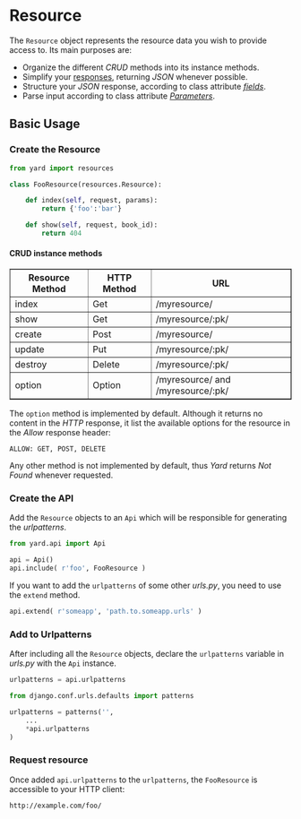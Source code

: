 # Resource

The `Resource` object represents the resource data you wish to provide access to. Its main purposes are:

- Organize the different *CRUD* methods into its instance methods. 
- Simplify your [responses](support.md), returning *JSON* whenever possible.
- Structure your *JSON* response, according to class attribute [*fields*](fields.md).
- Parse input according to class attribute [*Parameters*](working_with_forms/parameters.md).


## Basic Usage

### Create the Resource

```python
from yard import resources

class FooResource(resources.Resource):

    def index(self, request, params):
        return {'foo':'bar'}

    def show(self, request, book_id):
        return 404
```


#### CRUD instance methods

<table border="1">
    <tr>
        <th>Resource Method</th>
        <th>HTTP Method</th>
        <th>URL</th>
    </tr>
    <tr>
        <td>index</td>
        <td>Get</td>
        <td>/myresource/</td>
    </tr>
    <tr>
        <td>show</td>
        <td>Get</td>
        <td>/myresource/:pk/</td>
    </tr>
    <tr>
        <td>create</td>
        <td>Post</td>
        <td>/myresource/</td>
    </tr>
    <tr>
        <td>update</td>
        <td>Put</td>
        <td>/myresource/:pk/</td>
    </tr>
    <tr>
        <td>destroy</td>
        <td>Delete</td>
        <td>/myresource/:pk/</td>
    </tr>
    <tr>
        <td>option</td>
        <td>Option</td>
        <td>/myresource/ and /myresource/:pk/</td>
    </tr>
</table>

The `option` method is implemented by default. Although it returns no content in the *HTTP* response, it list the available options for the resource in the *Allow* response header:

    ALLOW: GET, POST, DELETE

Any other method is not implemented by default, thus *Yard* returns *Not Found* whenever requested.


### Create the API

Add the `Resource` objects to an `Api` which will be responsible for generating the *urlpatterns*.

```python
from yard.api import Api

api = Api()
api.include( r'foo', FooResource )
```

If you want to add the `urlpatterns` of some other *urls.py*, you need to use the `extend` method. 

```python
api.extend( r'someapp', 'path.to.someapp.urls' )
```


### Add to Urlpatterns

After including all the `Resource` objects, declare the `urlpatterns` variable in *urls.py* with the `Api` instance.

```python
urlpatterns = api.urlpatterns
```

```python    
from django.conf.urls.defaults import patterns

urlpatterns = patterns('',
    ...
    *api.urlpatterns
)
```


### Request resource

Once added `api.urlpatterns` to the `urlpatterns`, the `FooResource` is accessible to your HTTP client:

	http://example.com/foo/

